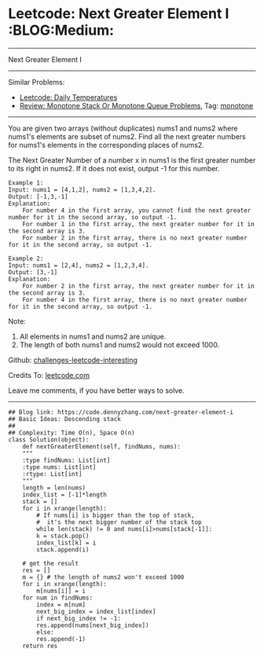 
# Leetcode: Next Greater Element I     :BLOG:Medium:

---

Next Greater Element I  

---

Similar Problems:  

-   [Leetcode: Daily Temperatures](https://code.dennyzhang.com/daily-temperatures)
-   [Review: Monotone Stack Or Monotone Queue Problems](https://code.dennyzhang.com/review-monotone), Tag: [monotone](https://code.dennyzhang.com/tag/monotone)

---

You are given two arrays (without duplicates) nums1 and nums2 where nums1's elements are subset of nums2. Find all the next greater numbers for nums1's elements in the corresponding places of nums2.  

The Next Greater Number of a number x in nums1 is the first greater number to its right in nums2. If it does not exist, output -1 for this number.  

    Example 1:
    Input: nums1 = [4,1,2], nums2 = [1,3,4,2].
    Output: [-1,3,-1]
    Explanation:
        For number 4 in the first array, you cannot find the next greater number for it in the second array, so output -1.
        For number 1 in the first array, the next greater number for it in the second array is 3.
        For number 2 in the first array, there is no next greater number for it in the second array, so output -1.

    Example 2:
    Input: nums1 = [2,4], nums2 = [1,2,3,4].
    Output: [3,-1]
    Explanation:
        For number 2 in the first array, the next greater number for it in the second array is 3.
        For number 4 in the first array, there is no next greater number for it in the second array, so output -1.

Note:  

1.  All elements in nums1 and nums2 are unique.
2.  The length of both nums1 and nums2 would not exceed 1000.

Github: [challenges-leetcode-interesting](https://github.com/DennyZhang/challenges-leetcode-interesting/tree/master/problems/next-greater-element-i)  

Credits To: [leetcode.com](https://leetcode.com/problems/next-greater-element-i/description/)  

Leave me comments, if you have better ways to solve.  

---

    ## Blog link: https://code.dennyzhang.com/next-greater-element-i
    ## Basic Ideas: Descending stack
    ##
    ## Complexity: Time O(n), Space O(n)
    class Solution(object):
        def nextGreaterElement(self, findNums, nums):
    	"""
    	:type findNums: List[int]
    	:type nums: List[int]
    	:rtype: List[int]
    	"""
    	length = len(nums)
    	index_list = [-1]*length
    	stack = []
    	for i in xrange(length):
    	    # If nums[i] is bigger than the top of stack, 
    	    #  it's the next bigger number of the stack top
    	    while len(stack) != 0 and nums[i]>nums[stack[-1]]:
    		k = stack.pop()
    		index_list[k] = i
    	    stack.append(i)
    
    	# get the result
    	res = []
    	m = {} # the length of nums2 won't exceed 1000
    	for i in xrange(length):
    	    m[nums[i]] = i
    	for num in findNums:
    	    index = m[num]
    	    next_big_index = index_list[index]
    	    if next_big_index != -1:
    		res.append(nums[next_big_index])
    	    else:
    		res.append(-1)
    	return res


